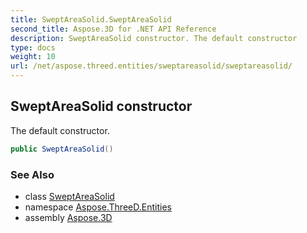 ```yaml
---
title: SweptAreaSolid.SweptAreaSolid
second_title: Aspose.3D for .NET API Reference
description: SweptAreaSolid constructor. The default constructor
type: docs
weight: 10
url: /net/aspose.threed.entities/sweptareasolid/sweptareasolid/
---
```

## SweptAreaSolid constructor

The default constructor.

```csharp
public SweptAreaSolid()
```

### See Also

* class [SweptAreaSolid](../)
* namespace [Aspose.ThreeD.Entities](../../../aspose.threed.entities/)
* assembly [Aspose.3D](../../../)


